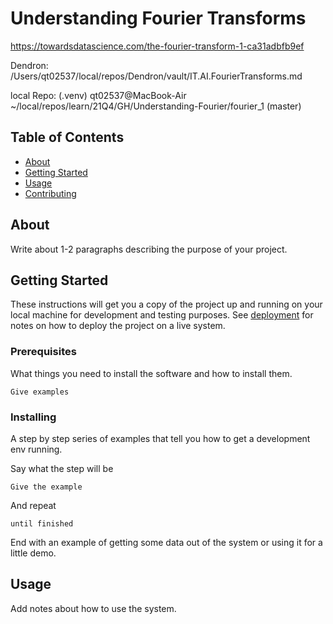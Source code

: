 # Understanding Fourier Transforms

https://towardsdatascience.com/the-fourier-transform-1-ca31adbfb9ef

Dendron:
/Users/qt02537/local/repos/Dendron/vault/IT.AI.FourierTransforms.md

local Repo:
(.venv) qt02537@MacBook-Air ~/local/repos/learn/21Q4/GH/Understanding-Fourier/fourier_1 (master)

## Table of Contents

- [About](#about)
- [Getting Started](#getting_started)
- [Usage](#usage)
- [Contributing](../CONTRIBUTING.md)

## About <a name = "about"></a>

Write about 1-2 paragraphs describing the purpose of your project.

## Getting Started <a name = "getting_started"></a>

These instructions will get you a copy of the project up and running on your local machine for development and testing purposes. See [deployment](#deployment) for notes on how to deploy the project on a live system.

### Prerequisites

What things you need to install the software and how to install them.

```
Give examples
```

### Installing

A step by step series of examples that tell you how to get a development env running.

Say what the step will be

```
Give the example
```

And repeat

```
until finished
```

End with an example of getting some data out of the system or using it for a little demo.

## Usage <a name = "usage"></a>

Add notes about how to use the system.
